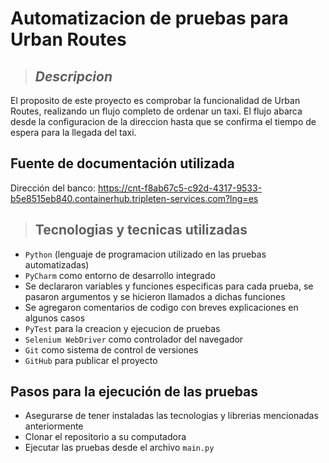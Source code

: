 # Automatizacion de pruebas para Urban Routes 
> ## _Descripcion_

El proposito de este proyecto es comprobar la funcionalidad de Urban Routes, realizando un flujo completo de ordenar un taxi.
El flujo abarca desde la configuracion de la direccion hasta que se confirma el tiempo de espera para la llegada del taxi.

## Fuente de documentación utilizada

Dirección del banco: https://cnt-f8ab67c5-c92d-4317-9533-b5e8515eb840.containerhub.tripleten-services.com?lng=es
 
>  ## Tecnologias y tecnicas utilizadas

- `Python` (lenguaje de programacion utilizado en las pruebas automatizadas)
- `PyCharm` como entorno de desarrollo integrado
- Se declararon variables y funciones especificas para cada prueba, se pasaron argumentos y se hicieron llamados a dichas funciones
- Se agregaron comentarios de codigo con breves explicaciones en algunos casos
- `PyTest` para la creacion y ejecucion de pruebas
- `Selenium WebDriver` como controlador del navegador
- `Git` como sistema de control de versiones
- `GitHub` para publicar el proyecto


 ## Pasos para la ejecución de las pruebas

- Asegurarse de tener instaladas las tecnologias y librerias mencionadas anteriormente
- Clonar el repositorio a su computadora
- Ejecutar las pruebas desde el archivo `main.py`
